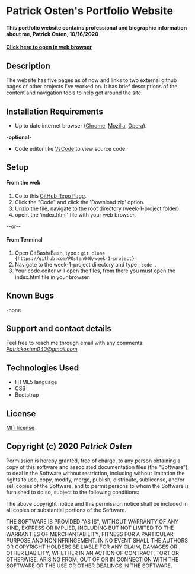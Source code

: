 # Patrick Osten's Portfolio Website

#### **This portfolio website contains professional and biographic information about me, Patrick Osten, 10/16/2020**

**[Click here to open in web browser](https://posten040.github.io/week-1-project/index.html)**

## Description

The website has five pages as of now and links to two external github pages of other projects I've worked on. It has brief descriptions of the content and navigation tools to help get around the site.

## Installation Requirements

- Up to date internet browser ([Chrome](https://www.google.com/chrome/?brand=CHBD&gclid=Cj0KCQjw28T8BRDbARIsAEOMBcy9jwgkNels1LOSIWTx4sDazLfEgC6PylTug62KqyWPeA0EMyr3254aAjTTEALw_wcB&gclsrc=aw.ds), [Mozilla](https://www.mozilla.org/en-US/firefox/), [Opera](https://www.opera.com/)).
 
 
 -**optional**- 
- Code editor like [VsCode](https://code.visualstudio.com/download) to view source code.

## Setup

#### From the web
1. Go to this [GitHub Repo Page](https://github.com/POsten040/week-1-project).
2. Click the "Code" and click the 'Download zip' option.
3. Unzip the file, navigate to the root directory (week-1-project folder).
4. opent the 'index.html' file with your web browser.

--or--

#### From Terminal

1. Open GitBash/Bash, type 
: `git clone {https://github.com/POsten040/week-1-project}`
2. Navigate to the week-1-project directory and type
: `code .`
3. Your code editor will open the files, from there you must open the index.html file in your browser.



## Known Bugs
-none

## Support and contact details

Feel free to reach me through email with any comments:
*Patrickosten040@gmail.com*

## Technologies Used

- HTML5 language  
- CSS 
- Bootstrap

## License

[MIT license](https://opensource.org/licenses/MIT)

## Copyright (c) 2020 **_Patrick Osten_**

Permission is hereby granted, free of charge, to any person obtaining a copy of this software and associated documentation files (the "Software"), to deal in the Software without restriction, including without limitation the rights to use, copy, modify, merge, publish, distribute, sublicense, and/or sell copies of the Software, and to permit persons to whom the Software is furnished to do so, subject to the following conditions:

The above copyright notice and this permission notice shall be included in all copies or substantial portions of the Software.

THE SOFTWARE IS PROVIDED "AS IS", WITHOUT WARRANTY OF ANY KIND, EXPRESS OR IMPLIED, INCLUDING BUT NOT LIMITED TO THE WARRANTIES OF MERCHANTABILITY, FITNESS FOR A PARTICULAR PURPOSE AND NONINFRINGEMENT. IN NO EVENT SHALL THE AUTHORS OR COPYRIGHT HOLDERS BE LIABLE FOR ANY CLAIM, DAMAGES OR OTHER LIABILITY, WHETHER IN AN ACTION OF CONTRACT, TORT OR OTHERWISE, ARISING FROM, OUT OF OR IN CONNECTION WITH THE SOFTWARE OR THE USE OR OTHER DEALINGS IN THE SOFTWARE.